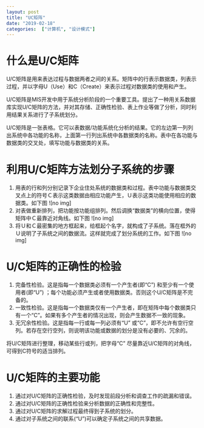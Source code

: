 ```yaml
---
layout: post
title: "UC矩阵"
date: "2019-02-18"
categories:  ["计算机", "设计模式"]
---
```


# 什么是U/C矩阵

U/C矩阵是用来表达过程与数据两者之间的关系。矩阵中的行表示数据类，列表示过程，并以字母U（Use）和C（Create）来表示过程对数据类的使用和产生。

U/C矩阵是MIS开发中用于系统分析阶段的一个重要工具。提出了一种用关系数据库实现U/C矩阵的方法，并对其存储、正确性检验、表上作业等做了分析，同时利用结果关系进行了子系统划分。

U/C矩阵是一张表格。它可以表数据/功能系统化分析的结果。它的左边第一列列出系统中各功能的名称，上面第一行列出系统中各数据类的名称。表中在各功能与数据类的交叉处，填写功能与数据类的关系。

# 利用U/C矩阵方法划分子系统的步骤

1. 用表的行和列分别记录下企业住处系统的数据类和过程。表中功能与数据类交叉点上的符号Ｃ表示这类数据由相应功能产生，Ｕ表示这类功能使用相应的数据类。如下图 ![no img]
2. 对表做重新排列，把功能按功能组排列。然后调换“数据类”的横向位置，使得矩阵中Ｃ最靠近对角线。如下图 ![no img]
3. 将Ｕ和Ｃ最密集的地方框起来，给框起个名字，就构成了子系统。落在框外的Ｕ说明了子系统之间的数据流。这样就完成了划分系统的工作。如下图 ![no img]

# U/C矩阵的正确性的检验

1. 完备性检验。这是指每一个数据类必须有一个产生者(即“C”) 和至少有一个使用者(即“U”) ；每个功能必须产生或者使用数据类。否则这个U/C矩阵是不完备的。
2. 一致性检验。这是指每一个数据类仅有一个产生者，即在矩阵中每个数据类只有一个“C”。如果有多个产生者的情况出现，则会产生数据不一致的现象。
3. 无冗余性检验。这是指每一行或每一列必须有“U” 或“C”，即不允许有空行空列。若存在空行空列，则说明该功能或数据的划分是没有必要的、冗余的。

将U/C矩阵进行整理，移动某些行或列，把字母“C” 尽量靠近U/C矩阵的对角线，可得到C符号的适当排列。

# U/C矩阵的主要功能

1. 通过对U/C矩阵的正确性检验，及时发现前段分析和调查工作的疏漏和错误。
2. 通过对U/C矩阵的正确性检验来分析数据的正确性和完整性。
3. 通过对U/C矩阵的求解过程最终得到子系统的划分。
4. 通过对子系统之间的联系(“U”)可以确定子系统之间的共享数据。
